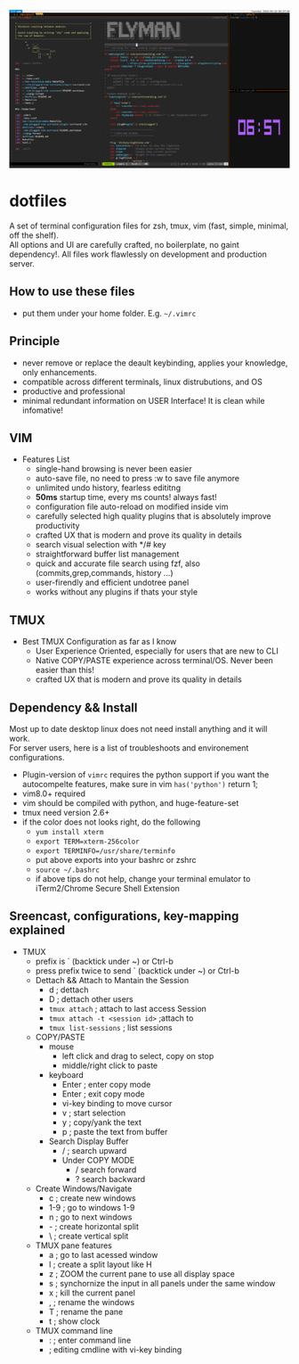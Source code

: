 ![show](screencast.png)
# dotfiles
A set of terminal configuration files for zsh, tmux, vim (fast, simple, minimal, off the shelf).  
All options and UI are carefully crafted, no boilerplate, no gaint dependency!.
All files work flawlessly on development and production server.

## How to use these files
- put them under your home folder. E.g. `~/.vimrc`

## Principle
- never remove or replace the deault keybinding, applies your knowledge, only enhancements.
- compatible across different terminals, linux distrubutions, and OS
- productive and professional 
- minimal redundant information on USER Interface! It is clean while infomative!

## VIM
- Features List
  - single-hand browsing is never been easier
  - auto-save file, no need to press :w to save file anymore
  - unlimited undo history, fearless edititng
  - **50ms** startup time, every ms counts! always fast!
  - configuration file auto-reload on modified inside vim
  - carefully selected high quality plugins that is absolutely improve productivity
  - crafted UX that is modern and prove its quality in details
  - search visual selection with */# key
  - straightforward buffer list management
  - quick and accurate file search using fzf, also (commits,grep,commands, history ...)
  - user-firendly and efficient undotree panel
  - works without any plugins if thats your style

## TMUX
- Best TMUX Configuration as far as I know 
  - User Experience Oriented, especially for users that are new to CLI
  - Native COPY/PASTE experience across terminal/OS. Never been easier than this!
  - crafted UX that is modern and prove its quality in details

## Dependency && Install
Most up to date desktop linux does not need install anything and it will work.  
For server users, here is a list of troubleshoots and environement configurations.
- Plugin-version of `vimrc` requires the python support if you want the autocompelte features, make sure in vim `has('python')` return 1;
- vim8.0+ required
- vim should be compiled with python, and huge-feature-set
- tmux need version 2.6+
- if the color does not looks right, do the following 
    - `yum install xterm`
    - `export TERM=xterm-256color`
    - `export TERMINFO=/usr/share/terminfo`
    - put above exports into your bashrc or zshrc
    - `source ~/.bashrc`
    - if above tips do not help, change your terminal emulator to iTerm2/Chrome Secure Shell Extension

## Sreencast, configurations, key-mapping explained
- TMUX
  - prefix is ` (backtick under ~) or Ctrl-b
  - press prefix twice to send ` (backtick under ~) or Ctrl-b
  - Dettach && Attach to Mantain the Session
    - <prefix> d   ; dettach
    - <prefix> D   ; dettach other users 
    - `tmux attach` ; attach to last access Session
    - `tmux attach -t <session id>` ;attach to <session>
    - `tmux list-sessions` ; list sessions
  - COPY/PASTE
    - mouse
      - left click and drag to select, copy on stop
      - middle/right click to paste
    - keyboard
      - <prefix> Enter ; enter copy mode
      - Enter ; exit copy mode
      - vi-key binding to move cursor 
      - v ; start selection
      - y ; copy/yank the text
      - <prefix> p ; paste the text from buffer
    - Search Display Buffer
      - <prefix> / ; search upward
      - Under COPY MODE
        - / search forward
        - ? search backward
  - Create Windows/Navigate
    - <prefix> c   ; create new windows
    - <prefix> 1-9 ; go to windows 1-9
    - <prefix> n   ; go to next windows
    - <prefix> -   ; create horizontal split
    - <prefix> \   ; create vertical split
  - TMUX pane features
    - <prefix> a   ; go to last acessed window
    - <prefix> l   ; create a split layout like H
    - <prefix> z   ; ZOOM the current pane to use all display space
    - <prefix> s   ; synchornize the input in all panels under the same window
    - <prefix> x   ; kill the current panel
    - <prefix> ,   ; rename the windows
    - <prefix> T   ; rename the pane
    - <prefix> t   ; show clock
  - TMUX command line
    - <prefix> :   ; enter command line
    - <esc>        ; editing cmdline with vi-key binding

